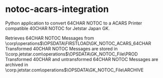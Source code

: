 # notoc-acars-integration

Python application to convert 64CHAR NOTOC to a ACARS Printer compatible 40CHAR NOTOC for Jetstar Japan GK.

Retrieves 64CHAR NOTOC Messages from \\corp\operations$\OPSDATA\FIRSTLOAD\GK_NOTOC_ACARS_64CHAR
Transformed 40CHAR NOTOC Messages are stored in  \\corp.jetstar.com\operations$\OPSDATA\GK_NOTOC_File\PROD
Transformed 40CHAR and untransformed 64CHAR NOTOC Messages are archived in \\corp.jetstar.com\operations$\OPSDATA\GK_NOTOC_File\ARCHIVE
